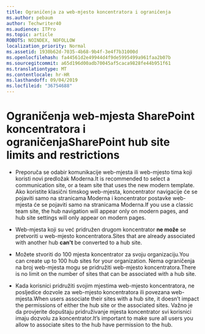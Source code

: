 ```yaml
---
title: Ograničenja za web-mjesto koncentratora i ograničenja
ms.author: pebaum
author: Techwriter40
ms.audience: ITPro
ms.topic: article
ROBOTS: NOINDEX, NOFOLLOW
localization_priority: Normal
ms.assetid: 1930b62d-7035-4b68-9b4f-3e4f7b31000d
ms.openlocfilehash: fa44561d2e49944d4f9de5995499a961faa2b07b
ms.sourcegitcommit: a65d196d00adb70045af5caca9828fe44b951f61
ms.translationtype: MT
ms.contentlocale: hr-HR
ms.lasthandoff: 09/04/2019
ms.locfileid: "36754688"
---
```

# <a name="sharepoint-hub-site-limits-and-restrictions"></a><span data-ttu-id="6ee2f-102">Ograničenja web-mjesta SharePoint koncentratora i ograničenja</span><span class="sxs-lookup"><span data-stu-id="6ee2f-102">SharePoint hub site limits and restrictions</span></span>

- <span data-ttu-id="6ee2f-103">Preporuča se odabir komunikacije web-mjesta ili web-mjesto tima koji koristi novi predložak Moderna.</span><span class="sxs-lookup"><span data-stu-id="6ee2f-103">It is recommended to select a communication site, or a team site that uses the new modern template.</span></span> <span data-ttu-id="6ee2f-104">Ako koristite klasični timskog web-mjesta, koncentrator navigacije će se pojaviti samo na stranicama Moderna i koncentrator postavke web-mjesta će se pojaviti samo na stranicama Moderna.</span><span class="sxs-lookup"><span data-stu-id="6ee2f-104">If you use a classic team site, the hub navigation will appear only on modern pages, and hub site settings will only appear on modern pages.</span></span>

- <span data-ttu-id="6ee2f-105">Web-mjesta koji su već pridružen drugom koncentrator **ne može** se pretvoriti u web-mjesto koncentratora.</span><span class="sxs-lookup"><span data-stu-id="6ee2f-105">Sites that are already associated with another hub **can't** be converted to a hub site.</span></span>

- <span data-ttu-id="6ee2f-106">Možete stvoriti do 100 mjesta koncentrator za svoju organizaciju.</span><span class="sxs-lookup"><span data-stu-id="6ee2f-106">You can create up to 100 hub sites for your organization.</span></span> <span data-ttu-id="6ee2f-107">Nema ograničenja na broj web-mjesta mogu se pridružiti web-mjesto koncentratora.</span><span class="sxs-lookup"><span data-stu-id="6ee2f-107">There is no limit on the number of sites that can be associated with a hub site.</span></span>

- <span data-ttu-id="6ee2f-108">Kada korisnici pridružiti svojim mjestima web-mjesto koncentratora, ne posljedice dozvole za web-mjesto koncentratora ili povezana web-mjesta.</span><span class="sxs-lookup"><span data-stu-id="6ee2f-108">When users associate their sites with a hub site, it doesn’t impact the permissions of either the hub site or the associated sites.</span></span> <span data-ttu-id="6ee2f-109">Važno je da provjerite dopuštaju pridruživanje mjesta koncentrator svi korisnici imaju dozvolu za koncentrator.</span><span class="sxs-lookup"><span data-stu-id="6ee2f-109">It’s important to make sure all users you allow to associate sites to the hub have permission to the hub.</span></span>

